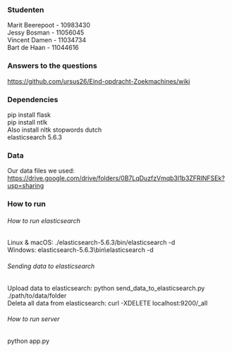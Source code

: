 ### Studenten
Marit Beerepoot - 10983430 <br>
Jessy Bosman - 11056045 <br>
Vincent Damen - 11034734 <br>
Bart de Haan - 11044616 <br>

### Answers to the questions
https://github.com/ursus26/Eind-opdracht-Zoekmachines/wiki

### Dependencies
pip install flask <br>
pip install ntlk <br>
Also install nltk stopwords dutch <br>
elasticsearch 5.6.3

### Data
Our data files we used: https://drive.google.com/drive/folders/0B7LqDuzfzVmqb3l1b3ZFRlNFSEk?usp=sharing

### How to run
###### How to run elasticsearch
Linux & macOS: ./elasticsearch-5.6.3/bin/elasticsearch -d <br>
Windows: elasticsearch-5.6.3\bin\elasticsearch -d <br>

###### Sending data to elasticsearch
Upload data to elasticsearch: python send_data_to_elasticsearch.py ./path/to/data/folder <br>
Deleta all data from elasticsearch: curl -XDELETE localhost:9200/_all

###### How to run server
python app.py

